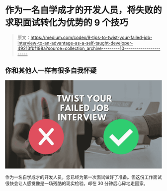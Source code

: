 # 作为一名自学成才的开发人员，将失败的求职面试转化为优势的 9 个技巧

> 原文：<https://medium.com/codex/9-tips-to-twist-your-failed-job-interview-to-an-advantage-as-a-self-taught-developer-49213fbf198a?source=collection_archive---------10----------------------->

## 你和其他人一样有很多自我怀疑

![](img/972789eb64023eb7340c62bc95f6967c.png)

作为一名自学成才的开发人员，您已经为第一次面试做好了准备。但这份工作面试很快会让人感觉像是一场残酷的现实检验。却在 30 分钟后心碎地走回家。